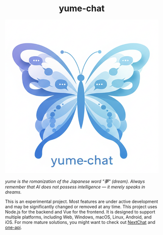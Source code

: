 <h1 align="center">yume-chat</h1>

![](docs/logo.png)

_yume is the romanization of the Japanese word "夢" (dream)._
_Always remember that AI does not possess intelligence — it merely speaks in dreams._

This is an experimental project. Most features are under active development and may be significantly changed or removed at any time.
This project uses Node.js for the backend and Vue for the frontend.
It is designed to support multiple platforms, including Web, Windows, macOS, Linux, Android, and iOS.
For more mature solutions, you might want to check out [NextChat](https://github.com/ChatGPTNextWeb/NextChat) and [one-api](https://github.com/songquanpeng/one-api).
